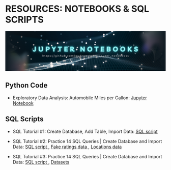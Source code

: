 # RESOURCES: NOTEBOOKS & SQL SCRIPTS 
![Jupyter Notebooks](https://github.com/audryayivor/jupyter_notebooks/blob/main/aa_github_jupyternotebooks_pic.png)

## Python Code
<ul>
  <li>Exploratory Data Analysis: Automobile Miles per Gallon: <a href="https://github.com/audryayivor/jupyter_notebooks/blob/main/online_article_medium_eda_auto_mpg.ipynb"> Jupyter Notebook </a></li>
</ul>

## SQL Scripts
<ul>
  <li>SQL Tutorial #1: Create Database, Add Table, Import Data:  <a href="https://github.com/audryayivor/jupyter_notebooks/blob/main/sql_tutorial_1_create_database_add_table_add_records.sql "> SQL script </a></li>
</ul>


<ul>
  <li>
    SQL Tutorial #2: Practice 14 SQL Queries | Create Database and Import Data:  <a href="https://github.com/audryayivor/jupyter_notebooks/blob/main/sql_tutorial_2_practise_sql_queries_create_database_import_data.sql "> SQL script </a>, <a href="https://github.com/audryayivor/jupyter_notebooks/blob/main/data_sql_tutorial_autompg_fake_ratings.csv "> Fake ratings data </a>,  <a href="https://github.com/audryayivor/jupyter_notebooks/blob/main/data_sql_tutorial_autompg_fake_location.csv "> Locations data </a> 
  </li>
</ul> 


<ul>
  <li>
    SQL Tutorial #3: Practice 14 SQL Queries | Create Database and Import Data:  <a href="https://github.com/audryayivor/jupyter_notebooks/blob/main/sql_tutorial_3_practise_sql_queries_joins_case_statements_aggregations_strings.sql "> SQL script </a>, <a href="https://github.com/audryayivor/jupyter_notebooks/blob/main/data_sql_tutorial_3_zipped.zip "> Datasets </a> 
  
  </li>
  
</ul>



 
